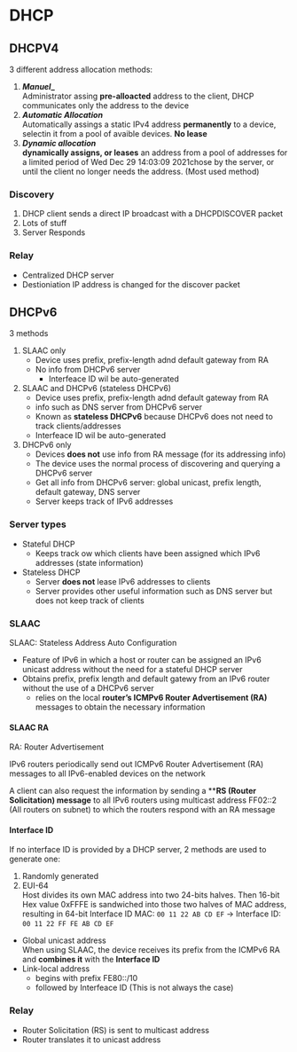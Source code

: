# DHCP

##  DHCPV4
3 different address allocation methods:
1. **_Manuel__**  
   Administrator assing __pre-alloacted__ address to the client, DHCP communicates only the address to the device
2. **_Automatic Allocation_**  
   Automatically assings a static IPv4 address __permanently__ to a device, selectin it from a pool of
   avaible devices. __No lease__
3. **_Dynamic allocation_**  
   __dynamically assigns, or leases__ an address from a pool of addresses for a limited period of Wed Dec 29 14:03:09 2021chose by the server, or until the client no longer needs the address. (Most used method)
   
### Discovery
1. DHCP client sends a direct IP broadcast with a DHCPDISCOVER packet
2. Lots of stuff
3. Server Responds

### Relay
- Centralized DHCP server
- Destioniation IP address is changed for the discover packet


## DHCPv6
3 methods
1. SLAAC only
   - Device uses prefix, prefix-length adnd default gateway from RA
   - No info from DHCPv6 server
     - Interfeace ID wil be auto-generated
2. SLAAC and DHCPv6 (stateless DHCPv6)
   - Device uses prefix, prefix-length adnd default gateway from RA
   - info such as DNS server from DHCPv6 server
   - Known as **stateless DHCPv6** because DHCPv6 does not need to track clients/addresses
   - Interfeace ID wil be auto-generated
3. DHCPv6 only
   - Devices **does not** use info from RA message (for its addressing info)
   - The device uses the normal process of discovering and querying a DHCPv6 server
   - Get all info from DHCPv6 server: global unicast, prefix length, default gateway, DNS server
   - Server keeps track of IPv6 addresses
     
     
### Server types
- Stateful DHCP  
  - Keeps track ow which clients have been assigned which IPv6 addresses (state information)
- Stateless DHCP  
  - Server **does not** lease IPv6 addresses to clients
  - Server provides other useful information such as DNS server but does not keep track of clients

### SLAAC
SLAAC: Stateless Address Auto Configuration

- Feature of IPv6 in which a host or router can be assigned an IPv6 unicast address without the need for 
  a stateful DHCP server
- Obtains prefix, prefix length and default gatewy from an IPv6 router without the use of a DHCPv6 server
  - relies on the local __router’s ICMPv6 Router Advertisement (RA)__ messages to obtain the necessary information
  
#### SLAAC RA
RA: Router Advertisement

IPv6 routers periodically send out ICMPv6 Router Advertisement (RA) messages to all
IPv6-enabled devices on the network

A client can also request the information by sending a ****RS (Router Solicitation) message** to all IPv6 routers
using multicast address FF02::2 (All routers on subnet) to which the routers respond with an RA message

#### Interface ID
If no interface ID is provided by a DHCP server, 2 methods are used to generate one:
1. Randomly generated
2. EUI-64  
   Host divides its own MAC address into two 24-bits halves. Then 16-bit Hex value 0xFFFE is sandwiched
   into those two halves of MAC address, resulting in 64-bit Interface ID
   MAC: `00 11 22 AB CD EF` -> Interface ID: `00 11 22 FF FE AB CD EF`
   
- Global unicast address  
  When using SLAAC, the device receives its prefix from
  the ICMPv6 RA and **combines it** with the **Interface ID**
- Link-local address  
  - begins with prefix FE80::/10
  - followed by Interfeace ID (This is not always the case)
  
### Relay
- Router Solicitation (RS) is sent to multicast address
- Router translates it to unicast address
